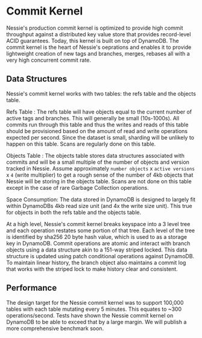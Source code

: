 # Commit Kernel

Nessie's production commit kernel is optimized to provide high commit 
throughput against a distributed key value store that provides record-level ACID 
guarantees. Today, this kernel is built on top of DynamoDB. The commit kernel is the 
heart of Nessie's oeprations and enables it to provide lightweight creation of new 
tags and branches, merges, rebases all with a very high concurrent commit rate. 

## Data Structures

Nessie's commit kernel works with two tables: the refs table and the objects table. 

Refs Table
: The refs table will have objects equal to the current number of active tags and branches. 
  This will generally be small (10s-1000s). All commits run through this table and thus 
  the writes and reads of this table should be provisioned based on the amount of read 
  and write operations expected per second. Since the dataset is small, sharding will 
  be unlikely to happen on this table. Scans are regularly done on this table.

Objects Table
: The objects table stores data structures associated with commits and will be a small 
multiple of the number of objects and version tracked in Nessie. Assume approximately 
`number objects` x `active versions` x `4` (write multiplier) to get a rough sense 
of the number of 4kb objects that Nessie will be storing in the objects table. Scans 
are not done on this table except in the case of rare Garbage Collection operations. 


Space Consumption: The data stored in DynamoDB is designed to largely fit within DynamoDBs 4kb read size 
unit (and 4x the write size unit). This true for objects in both the refs table and 
the objects table.

At a high level, Nessie's commit kernel breaks keyspace into 
a 3 level tree and each operation restates some portion of that tree. Each level of 
the tree is identified by sha256 20 byte hash value, which is used to as a storage 
key in DynamoDB. Commit operations are atomic and interact with branch objects using 
a data structure akin to a 151-way striped locked. This data structure is updated using 
patch conditional operations against DynamoDB. To maintain linear history, the 
branch object also maintains a commit log that works with the striped lock to make 
history clear and consistent. 


## Performance

The design target for the Nessie commit kernel was to support 100,000 tables with each 
table mutating every 5 minutes. This equates to ~300 operations/second. Tests have 
shown the Nessie commit kernel on DynamoDB to be able to exceed that by a large margin. We 
will publish a more comprehensive benchmark soon.
